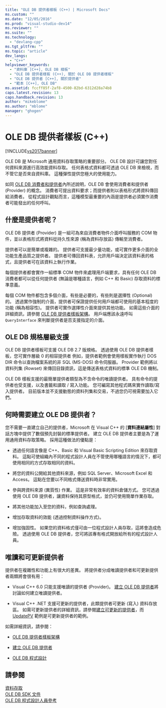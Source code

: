 ```yaml
---
title: "OLE DB 提供者樣板 (C++) | Microsoft Docs"
ms.custom: ""
ms.date: "12/05/2016"
ms.prod: "visual-studio-dev14"
ms.reviewer: ""
ms.suite: ""
ms.technology: 
  - "devlang-cpp"
ms.tgt_pltfrm: ""
ms.topic: "article"
dev_langs: 
  - "C++"
helpviewer_keywords: 
  - "資料庫 [C++], OLE DB 樣板"
  - "OLE DB 提供者樣板 (C++), 關於 OLE DB 提供者樣板"
  - "OLE DB 提供者 [C++], 關於提供者"
  - "範本 [C++], OLE DB"
ms.assetid: fccff85f-2af8-4500-82bd-6312d28a74b8
caps.latest.revision: 13
caps.handback.revision: 13
author: "mikeblome"
ms.author: "mblome"
manager: "ghogen"
---
```

# OLE DB 提供者樣板 (C++)
[!INCLUDE[vs2017banner](../../assembler/inline/includes/vs2017banner.md)]

OLE DB 是 Microsoft 通用資料存取策略的重要部分。  OLE DB 設計可讓您對任何資料來源進行高效能資料存取。  任何表格式資料都可透過 OLE DB 來檢視，而不管它是否來自資料庫。  這種彈性提供您極大的使用能力。  
  
 如同 [OLE DB 消費者和提供者](../../data/oledb/ole-db-consumers-and-providers.md)內所述說明，OLE DB 會使用消費者和提供者 \(Provider\) 的概念。  消費者可提出資料要求；而提供者則以表格形式將資料傳回給消費者。  從程式設計觀點而言，這種模型最重要的內涵是提供者必須實作消費者可能發出的任何呼叫。  
  
## 什麼是提供者呢？  
 OLE DB 提供者 \(Provider\) 是一組可為來自消費者物件介面呼叫服務的 COM 物件，並以表格形式將資料從持久性來源 \(稱為資料存放區\) 傳輸至消費者。  
  
 提供者可以是簡單或複雜的。  提供者可支援最少量功能，或可實作更多介面的全功能生產品質之提供者。  提供者可傳回資料表，允許用戶端決定該資料表的格式，且提供者可在該資料上執行作業。  
  
 每個提供者都會實作一組標準 COM 物件來處理用戶端要求，具有任何 OLE DB 消費者都可以從任何提供者 \(無論是哪種語言，例如 C\+\+ 和 Basic\) 存取資料的標準意義。  
  
 每個 COM 物件都包含多個介面，有些是必要的，有些則是選擇性 \(Optional\) 的。  透過實作強制的介面，提供者可保證提供任何用戶端都可使用的基本程度的功能 \(稱為相容性\)。  提供者可實作選擇性介面來提供其他功能。  如需這些介面的詳細資訊，請參閱 [OLE DB 提供者樣板架構](../../data/oledb/ole-db-provider-template-architecture.md)。  用戶端應該永遠呼叫 `QueryInterface` 來判斷提供者是否支援指定的介面。  
  
## OLE DB 規格層級支援  
 OLE DB 提供者樣板可支援 OLE DB 2.7 版規格。  透過使用 OLE DB 提供者樣板，您可實作層級 0 的相容提供者   例如，提供者範例會使用樣板實作執行 DOS DIR 命令以查詢檔案系統的非 SQL \(MS\-DOS\) 命令伺服器。  Provider 範例將以資料列集 \(Rowset\) 來傳回目錄資訊，這是傳送表格式資料的標準 OLE DB 機制。  
  
 OLE DB 樣板支援的最簡單提供者類型為不含命令的唯讀提供者。  具有命令的提供者也受支援，以及書籤和讀取 \/ 寫入功能。  您可編寫其他程式碼來實作讀取\/寫入提供者。  目前版本並不支援動態的資料列集和交易，不過您仍可視需要加入它們。  
  
## 何時需要建立 OLE DB 提供者？  
 您不需要一直建立自己的提供者，Microsoft 在 Visual C\+\+ 的 \[**資料連結屬性**\] 對話方塊中提供了數個預先封裝的標準提供者。  建立 OLE DB 提供者主要是為了運用通用資料存取策略。  採用這種做法的優點是：  
  
-   透過任何語言像是 C\+\+、Basic 和 Visual Basic Scripting Edition 來存取資料。  這點可使組織內不同的程式設計人員在不管使用哪種語言的情況下，都可使用相同的方式存取相同的資料。  
  
-   將您的資料公開給其他資料來源，例如 SQL Server、Microsoft Excel 和 Access。  這點在您要以不同格式傳送資料時非常實用。  
  
-   參與跨資料來源 \(異質性\) 作業。  這是非常有效率的資料倉儲方式。  您可透過使用 OLE DB 提供者，讓資料保持其原型格式，並仍可使用簡單作業存取。  
  
-   將其他功能加入至您的資料，例如查詢處理。  
  
-   增加存取資料的效能 \(透過控制資料操作方式\)。  
  
-   增加強固性。  如果您的資料格式僅可由一位程式設計人員存取，這將會造成危險。  透過使用 OLE DB 提供者，您可將該專有格式開放給所有的程式設計人員。  
  
## 唯讀和可更新提供者  
 提供者在複雜性和功能上有很大的差異。  將提供者分成唯讀提供者和可更新提供者兩類將會很有用：  
  
-   Visual C\+\+ 6.0 只能支援唯讀的提供者 \(Provider\)。  [建立 OLE DB 提供者](../../data/oledb/creating-an-ole-db-provider.md)將討論如何建立唯讀提供者。  
  
-   Visual C\+\+ .NET 支援可更新的提供者，此類提供者可更新 \(寫入\) 資料存放區。  如需可更新提供者的詳細資訊，請參閱[建立可更新的提供者](../../data/oledb/creating-an-updatable-provider.md)，而 [UpdatePV](http://msdn.microsoft.com/zh-tw/c8bed873-223c-4a7d-af55-f90138c6f38f) 範例是可更新提供者的範例。  
  
 如需詳細資訊，請參閱：  
  
-   [OLE DB 提供者樣板架構](../../data/oledb/ole-db-provider-template-architecture.md)  
  
-   [建立 OLE DB 提供者](../../data/oledb/creating-an-ole-db-provider.md)  
  
-   [OLE DB 程式設計](../../data/oledb/ole-db-programming.md)  
  
## 請參閱  
 [資料存取](../Topic/Data%20Access%20in%20Visual%20C++.md)   
 [OLE DB SDK 文件](https://msdn.microsoft.com/en-us/library/ms722784.aspx)   
 [OLE DB 程式設計人員參考](https://msdn.microsoft.com/en-us/library/ms713643.aspx)